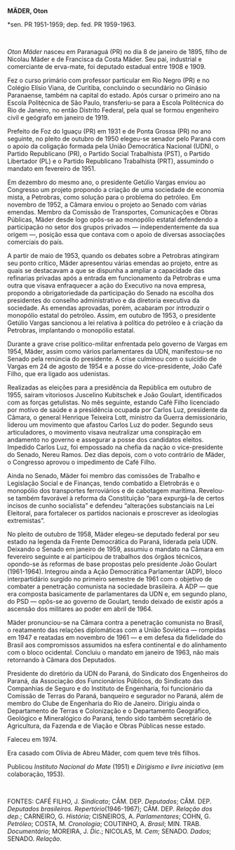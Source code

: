 **MÄDER, Oton**

\*sen. PR 1951-1959; dep. fed. PR 1959-1963.

 

*Oton Mäder* nasceu em Paranaguá (PR) no dia 8 de janeiro de 1895, filho
de Nicolau Mäder e de Francisca da Costa Mäder. Seu pai, industrial e
comerciante de erva-mate, foi deputado estadual entre 1908 e 1909.

Fez o curso primário com professor particular em Rio Negro (PR) e no
Colégio Elísio Viana, de Curitiba, concluindo o secundário no Ginásio
Paranaense, também na capital do estado. Após cursar o primeiro ano na
Escola Politécnica de São Paulo, transferiu-se para a Escola Politécnica
do Rio de Janeiro, no então Distrito Federal, pela qual se formou
engenheiro civil e geógrafo em janeiro de 1919.

Prefeito de Foz do Iguaçu (PR) em 1931 e de Ponta Grossa (PR) no ano
seguinte, no pleito de outubro de 1950 elegeu-se senador pelo Paraná com
o apoio da coligação formada pela União Democrática Nacional (UDN), o
Partido Republicano (PR), o Partido Social Trabalhista (PST), o Partido
Libertador (PL) e o Partido Republicano Trabalhista (PRT), assumindo o
mandato em fevereiro de 1951.

Em dezembro do mesmo ano, o presidente Getúlio Vargas enviou ao
Congresso um projeto propondo a criação de uma sociedade de economia
mista, a Petrobras, como solução para o problema do petróleo. Em
novembro de 1952, a Câmara enviou o projeto ao Senado com várias
emendas. Membro da Comissão de Transportes, Comunicações e Obras
Públicas, Mäder desde logo opôs-se ao monopólio estatal defendendo a
participação no setor dos grupos privados — independentemente da sua
origem —, posição essa que contava com o apoio de diversas associações
comerciais do país.

A partir de maio de 1953, quando os debates sobre a Petrobras atingiram
seu ponto crítico, Mäder apresentou várias emendas ao projeto, entre as
quais se destacavam a que se dispunha a ampliar a capacidade das
refinarias privadas após a entrada em funcionamento da Petrobras e uma
outra que visava enfraquecer a ação do Executivo na nova empresa,
propondo a obrigatoriedade da participação do Senado na escolha dos
presidentes do conselho administrativo e da diretoria executiva da
sociedade. As emendas aprovadas, porém, acabaram por introduzir o
monopólio estatal do petróleo. Assim, em outubro de 1953, o presidente
Getúlio Vargas sancionou a lei relativa à política do petróleo e à
criação da Petrobras, implantando o monopólio estatal.

Durante a grave crise político-militar enfrentada pelo governo de Vargas
em 1954, Mäder, assim como vários parlamentares da UDN, manifestou-se no
Senado pela renúncia do presidente. A crise culminou com o suicídio de
Vargas em 24 de agosto de 1954 e a posse do vice-presidente, João Café
Filho, que era ligado aos udenistas.

Realizadas as eleições para a presidência da República em outubro de
1955, saíram vitoriosos Juscelino Kubitschek e João Goulart,
identificados com as forças getulistas. No mês seguinte, estando Café
Filho licenciado por motivo de saúde e a presidência ocupada por Carlos
Luz, presidente da Câmara, o general Henrique Teixeira Lott, ministro da
Guerra demissionário, liderou um movimento que afastou Carlos Luz do
poder. Segundo seus articuladores, o movimento visava neutralizar uma
conspiração em andamento no governo e assegurar a posse dos candidatos
eleitos. Impedido Carlos Luz, foi empossado na chefia da nação o
vice-presidente do Senado, Nereu Ramos. Dez dias depois, com o voto
contrário de Mäder, o Congresso aprovou o impedimento de Café Filho.

Ainda no Senado, Mäder foi membro das comissões de Trabalho e Legislação
Social e de Finanças, tendo combatido a Eletrobrás e o monopólio dos
transportes ferroviários e de cabotagem marítima. Revelou-se também
favorável à reforma da Constituição “para expurgá-la de certos incisos
de cunho socialista” e defendeu “alterações substanciais na Lei
Eleitoral, para fortalecer os partidos nacionais e proscrever as
ideologias extremistas”.

No pleito de outubro de 1958, Mäder elegeu-se deputado federal por seu
estado na legenda da Frente Democrática do Paraná, liderada pela UDN.
Deixando o Senado em janeiro de 1959, assumiu o mandato na Câmara em
fevereiro seguinte e aí participou de trabalhos dos órgãos técnicos,
opondo-se às reformas de base propostas pelo presidente João Goulart
(1961-1964). Integrou ainda a Ação Democrática Parlamentar (ADP), bloco
interpartidário surgido no primeiro semestre de 1961 com o objetivo de
combater a penetração comunista na sociedade brasileira. A ADP — que era
composta basicamente de parlamentares da UDN e, em segundo plano, do PSD
— opôs-se ao governo de Goulart, tendo deixado de existir após a
ascensão dos militares ao poder em abril de 1964.

Mäder pronunciou-se na Câmara contra a penetração comunista no Brasil, o
reatamento das relações diplomáticas com a União Soviética — rompidas em
1947 e reatadas em novembro de 1961 — e em defesa da fidelidade do
Brasil aos compromissos assumidos na esfera continental e do alinhamento
com o bloco ocidental. Concluiu o mandato em janeiro de 1963, não mais
retornando à Câmara dos Deputados.

Presidente do diretório da UDN do Paraná, do Sindicato dos Engenheiros
do Paraná, da Associação dos Funcionários Públicos, do Sindicato das
Companhias de Seguro e do Instituto de Engenharia, foi funcionário da
Comissão de Terras do Paraná, banqueiro e segurador no Paraná, além de
membro do Clube de Engenharia do Rio de Janeiro. Dirigiu ainda o
Departamento de Terras e Colonização e o Departamento Geográfico,
Geológico e Mineralógico do Paraná, tendo sido também secretário de
Agricultura, da Fazenda e de Viação e Obras Públicas nesse estado.

Faleceu em 1974.

Era casado com Olívia de Abreu Mäder, com quem teve três filhos.

Publicou *Instituto Nacional do Mate* (1951) e *Dirigismo e livre
iniciativa* (em colaboração, 1953).

 

FONTES: CAFÉ FILHO, J. *Sindicato*; CÂM. DEP. *Deputados*; CÂM. DEP.
*Deputados brasileiros. Repertório*(1946-1967); CÂM. DEP. *Relação dos
dep*.; CARNEIRO, G. *História*; CISNEIROS, A. *Parlamentares*; COHN, G.
*Petróleo*; COSTA, M. *Cronologia*; COUTINHO, A. *Brasil*; MIN. TRAB.
*Documentário*; MOREIRA, J. *Dic*.; NICOLAS, M. *Cem*; SENADO. *Dados*;
SENADO. *Relação*.

 
